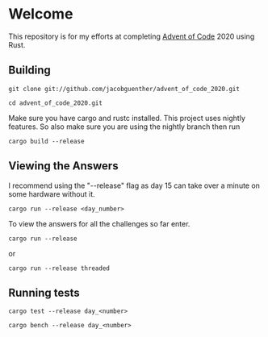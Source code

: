 # Welcome
This repository is for my efforts at completing [Advent of Code](https://adventofcode.com/2020) 2020 using Rust.

## Building
`git clone git://github.com/jacobguenther/advent_of_code_2020.git`

`cd advent_of_code_2020.git`

Make sure you have cargo and rustc installed. This project uses nightly features. So also make sure you are using the nightly branch then run

`cargo build --release`

## Viewing the Answers
I recommend using the "--release" flag as day 15 can take over a minute on some hardware without it.

`cargo run --release <day_number>`

To view the answers for all the challenges so far enter.

`cargo run --release`

or

`cargo run --release threaded`


## Running tests
`cargo test --release day_<number>`

`cargo bench --release day_<number>`
